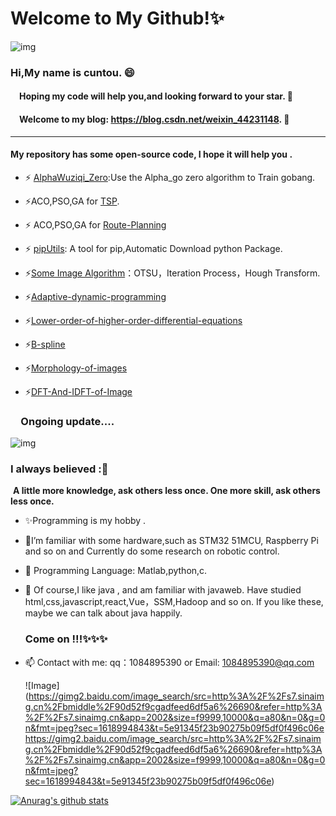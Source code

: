 # Welcome to My Github!✨

![img](https://gimg2.baidu.com/image_search/src=http%3A%2F%2Fatt.bbs.yy.com%2Fforum%2F201705%2F21%2F004241e6eg9c2ri3t66rov.gif&refer=http%3A%2F%2Fatt.bbs.yy.com&app=2002&size=f9999,10000&q=a80&n=0&g=0n&fmt=jpeg?sec=1618991643&t=015e117ae623848c7aec55c96a56aeed)

### 

### Hi,My name is cuntou. 😄

#### &emsp;Hoping my code will help you,and looking forward to your star. 👋

#### &emsp;Welcome to my blog: https://blog.csdn.net/weixin_44231148. 👋

-- -

#### My repository has some open-source code, I hope it will help you .

- ⚡ [AlphaWuziqi_Zero](https://github.com/cuntou0906/AlphaWuziqi_Zero):Use the Alpha_go zero algorithm to Train gobang.
- ⚡ACO,PSO,GA for [TSP](https://github.com/cuntou0906/TSP).
- ⚡ ACO,PSO,GA for [Route-Planning](https://github.com/cuntou0906/Route-Planning) 

- ⚡ [pipUtils](https://github.com/cuntou0906/pipUtils): A tool for pip,Automatic Download python Package. 
- ⚡[Some Image Algorithm](https://github.com/cuntou0906/Image-Segmentation)：OTSU，Iteration Process，Hough Transform.
- ⚡[Adaptive-dynamic-programming](https://github.com/cuntou0906/Adaptive-dynamic-programming)
- ⚡[Lower-order-of-higher-order-differential-equations](https://github.com/cuntou0906/Lower-order-of-higher-order-differential-equations)
- ⚡[B-spline](https://github.com/cuntou0906/B-spline)
- ⚡[Morphology-of-images](https://github.com/cuntou0906/Morphology-of-images)
- ⚡[DFT-And-IDFT-of-Image](https://github.com/cuntou0906/DFT-And-IDFT-of-Image)

### **&emsp;Ongoing update**....

![img](https://gimg2.baidu.com/image_search/src=http%3A%2F%2Fs7.sinaimg.cn%2Fbmiddle%2F90d52f9cgadfeed6df5a6%26690&refer=http%3A%2F%2Fs7.sinaimg.cn&app=2002&size=f9999,10000&q=a80&n=0&g=0n&fmt=jpeg?sec=1618994406&t=a6bb939d4382b2c2558ca69978e10ffc)

### I always believed :🤔

​       <b>A little more knowledge, ask others less once. One more skill, ask others less once.</b>

- ✨Programming is my hobby . 
- 🔭I’m  familiar with some hardware,such as STM32 51MCU, Raspberry Pi and so on and Currently do some research on robotic control.
- 🌱 Programming Language: Matlab,python,c.
- 👯 Of course,I like java , and am familiar with javaweb. Have studied  html,css,javascript,react,Vue，SSM,Hadoop and so on. If you like these, maybe we can talk about java happily.

   ### Come on !!!✨✨✨
   
- 📫 Contact with me:  qq：1084895390  or Email:  1084895390@qq.com

  ![Image](https://gimg2.baidu.com/image_search/src=http%3A%2F%2Fs7.sinaimg.cn%2Fbmiddle%2F90d52f9cgadfeed6df5a6%26690&refer=http%3A%2F%2Fs7.sinaimg.cn&app=2002&size=f9999,10000&q=a80&n=0&g=0n&fmt=jpeg?sec=1618994843&t=5e91345f23b90275b09f5df0f496c06e
https://gimg2.baidu.com/image_search/src=http%3A%2F%2Fs7.sinaimg.cn%2Fbmiddle%2F90d52f9cgadfeed6df5a6%26690&refer=http%3A%2F%2Fs7.sinaimg.cn&app=2002&size=f9999,10000&q=a80&n=0&g=0n&fmt=jpeg?sec=1618994843&t=5e91345f23b90275b09f5df0f496c06e)


[![Anurag's github stats](https://github-readme-stats.vercel.app/api?username=cuntou0906)](https://github.com/anuraghazra/github-readme-stats)

